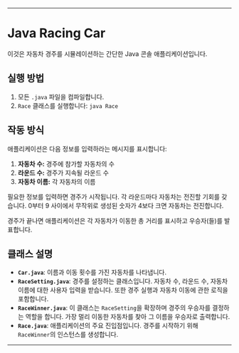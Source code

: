 
---

# Java Racing Car

이것은 자동차 경주를 시뮬레이션하는 간단한 Java 콘솔 애플리케이션입니다.

## 실행 방법

1.  모든 `.java` 파일을 컴파일합니다.
2.  `Race` 클래스를 실행합니다: `java Race`

## 작동 방식

애플리케이션은 다음 정보를 입력하라는 메시지를 표시합니다:

1.  **자동차 수:** 경주에 참가할 자동차의 수
2.  **라운드 수:** 경주가 지속될 라운드 수
3.  **자동차 이름:** 각 자동차의 이름

필요한 정보를 입력하면 경주가 시작됩니다. 각 라운드마다 자동차는 전진할 기회를 갖습니다. 0부터 9 사이에서 무작위로 생성된 숫자가 4보다 크면 자동차는 전진합니다.

경주가 끝나면 애플리케이션은 각 자동차가 이동한 총 거리를 표시하고 우승자(들)를 발표합니다.

## 클래스 설명

*   **`Car.java`**: 이름과 이동 횟수를 가진 자동차를 나타냅니다.
*   **`RaceSetting.java`**: 경주를 설정하는 클래스입니다. 자동차 수, 라운드 수, 자동차 이름에 대한 사용자 입력을 받습니다. 또한 경주 실행과 자동차 이동에 관한 로직을 포함합니다.
*   **`RaceWinner.java`**: 이 클래스는 `RaceSetting`을 확장하며 경주의 우승자를 결정하는 역할을 합니다. 가장 멀리 이동한 자동차를 찾아 그 이름을 우승자로 출력합니다.
*   **`Race.java`**: 애플리케이션의 주요 진입점입니다. 경주를 시작하기 위해 `RaceWinner`의 인스턴스를 생성합니다.

---
